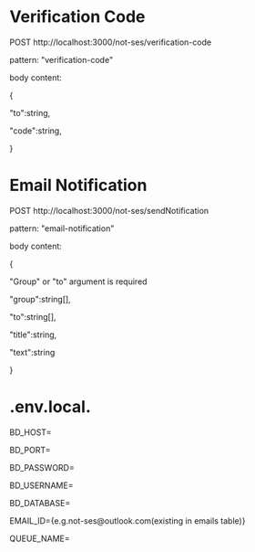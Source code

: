 <h1>Verification Code</h1>
<p>POST http://localhost:3000/not-ses/verification-code</p>
<p>pattern: "verification-code"</p>
<p>body content: </p>
<p>{</p>
<p>  "to":string,</p>
<p>  "code":string,</p>
<p>}</p>
<h1>Email Notification</h1>
<p>POST http://localhost:3000/not-ses/sendNotification</p>
<p>pattern: "email-notification"</p>
<p>body content: </p>
<p>{</p>
<p>"Group" or "to" argument is required</p>
<p>  "group":string[],</p>
<p>  "to":string[],</p>
<p>  "title":string,</p>
<p>  "text":string</p>
<p>}</p>
<h1>.env.local.</h1>
<p>BD_HOST=</p>
<p>BD_PORT=</p>
<p>BD_PASSWORD=</p>
<p>BD_USERNAME=</p>
<p>BD_DATABASE=</p>
<p>EMAIL_ID={e.g.not-ses@outlook.com(existing in emails table)}</p>
<p>QUEUE_NAME=</p>
